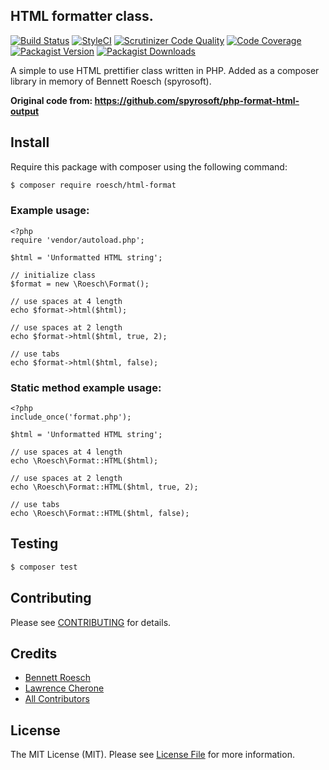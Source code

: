 ## HTML formatter class.

[![Build Status](https://travis-ci.org/lcherone/html-format.svg?branch=master)](https://travis-ci.org/lcherone/html-format)
[![StyleCI](https://styleci.io/repos/119305734/shield?branch=master)](https://styleci.io/repos/119305734)
[![Scrutinizer Code Quality](https://scrutinizer-ci.com/g/lcherone/html-format/badges/quality-score.png?b=master)](https://scrutinizer-ci.com/g/lcherone/html-format/?branch=master)
[![Code Coverage](https://scrutinizer-ci.com/g/lcherone/html-format/badges/coverage.png?b=master)](https://scrutinizer-ci.com/g/lcherone/html-format/code-structure/master/code-coverage)
[![Packagist Version](https://img.shields.io/packagist/v/roesch/html-format.svg?style=flat-square)](https://github.com/lcherone/html-format/releases)
[![Packagist Downloads](https://img.shields.io/packagist/dt/roesch/html-format.svg?style=flat-square)](https://packagist.org/packages/roesch/html-format)


A simple to use HTML prettifier class written in PHP. Added as a composer library in memory of Bennett Roesch (spyrosoft).

**Original code from: https://github.com/spyrosoft/php-format-html-output**

## Install

Require this package with composer using the following command:

``` bash
$ composer require roesch/html-format
```

### Example usage:

    <?php
    require 'vendor/autoload.php';

    $html = 'Unformatted HTML string';

    // initialize class
    $format = new \Roesch\Format();

    // use spaces at 4 length
    echo $format->html($html);

    // use spaces at 2 length
    echo $format->html($html, true, 2);

    // use tabs
    echo $format->html($html, false);

### Static method example usage:

    <?php
    include_once('format.php');

    $html = 'Unformatted HTML string';

    // use spaces at 4 length
    echo \Roesch\Format::HTML($html);

    // use spaces at 2 length
    echo \Roesch\Format::HTML($html, true, 2);

    // use tabs
    echo \Roesch\Format::HTML($html, false);


## Testing

``` bash
$ composer test
```

## Contributing

Please see [CONTRIBUTING](CONTRIBUTING.md) for details.


## Credits

- [Bennett Roesch](https://github.com/spyrosoft)
- [Lawrence Cherone](https://github.com/lcherone)
- [All Contributors](../../contributors)

## License

The MIT License (MIT). Please see [License File](LICENSE) for more information.

